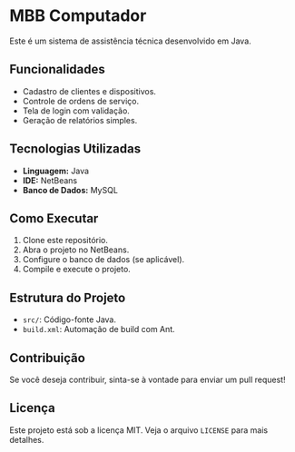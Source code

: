 # MBB Computador

Este é um sistema de assistência técnica desenvolvido em Java.

## Funcionalidades
- Cadastro de clientes e dispositivos.
- Controle de ordens de serviço.
- Tela de login com validação.
- Geração de relatórios simples.

## Tecnologias Utilizadas
- **Linguagem:** Java
- **IDE:** NetBeans
- **Banco de Dados:** MySQL

## Como Executar
1. Clone este repositório.
2. Abra o projeto no NetBeans.
3. Configure o banco de dados (se aplicável).
4. Compile e execute o projeto.

## Estrutura do Projeto
- `src/`: Código-fonte Java.
- `build.xml`: Automação de build com Ant.

## Contribuição
Se você deseja contribuir, sinta-se à vontade para enviar um pull request!

## Licença
Este projeto está sob a licença MIT. Veja o arquivo `LICENSE` para mais detalhes.
